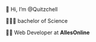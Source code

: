 👋 Hi, I’m @Quitzchell

🧑🏼‍🎓 bachelor of Science

👩‍🏭 Web Developer at **AllesOnline**

<!---
Quitzchell/Quitzchell is a ✨ special ✨ repository because its `README.md` (this file) appears on your GitHub profile.
You can click the Preview link to take a look at your changes.
--->
